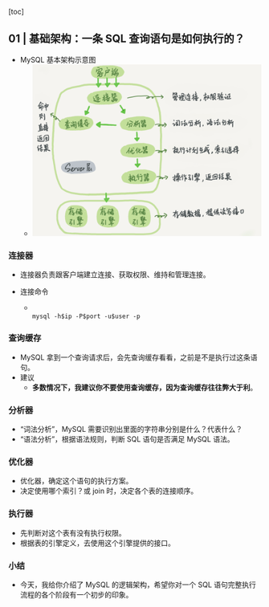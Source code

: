 [toc]

## 01 | 基础架构：一条 SQL 查询语句是如何执行的？

-   MySQL 基本架构示意图
    -   ![img](imgs/0d2070e8f84c4801adbfa03bda1f98d9.png)

### 连接器

-   连接器负责跟客户端建立连接、获取权限、维持和管理连接。

-   连接命令

    -   ```mysql
        
        mysql -h$ip -P$port -u$user -p
        ```

### 查询缓存

-   MySQL 拿到一个查询请求后，会先查询缓存看看，之前是不是执行过这条语句。
-   建议
    -   **多数情况下，我建议你不要使用查询缓存，因为查询缓存往往弊大于利**。

### 分析器

-   “词法分析”，MySQL 需要识别出里面的字符串分别是什么？代表什么？
-   “语法分析”，根据语法规则，判断 SQL 语句是否满足 MySQL 语法。

### 优化器

-   优化器，确定这个语句的执行方案。
-   决定使用哪个索引？或 join 时，决定各个表的连接顺序。

### 执行器

-   先判断对这个表有没有执行权限。
-   根据表的引擎定义，去使用这个引擎提供的接口。

### 小结

-   今天，我给你介绍了 MySQL 的逻辑架构，希望你对一个 SQL 语句完整执行流程的各个阶段有一个初步的印象。